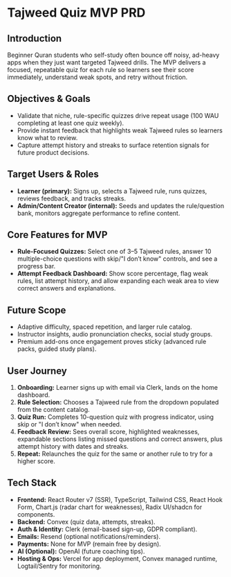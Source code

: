 # Tajweed Quiz MVP PRD

## Introduction
Beginner Quran students who self-study often bounce off noisy, ad-heavy apps when they just want targeted Tajweed drills. The MVP delivers a focused, repeatable quiz for each rule so learners see their score immediately, understand weak spots, and retry without friction.

## Objectives & Goals
- Validate that niche, rule-specific quizzes drive repeat usage (100 WAU completing at least one quiz weekly).
- Provide instant feedback that highlights weak Tajweed rules so learners know what to review.
- Capture attempt history and streaks to surface retention signals for future product decisions.

## Target Users & Roles
- **Learner (primary):** Signs up, selects a Tajweed rule, runs quizzes, reviews feedback, and tracks streaks.
- **Admin/Content Creator (internal):** Seeds and updates the rule/question bank, monitors aggregate performance to refine content.

## Core Features for MVP
- **Rule-Focused Quizzes:** Select one of 3–5 Tajweed rules, answer 10 multiple-choice questions with skip/"I don’t know" controls, and see a progress bar.
- **Attempt Feedback Dashboard:** Show score percentage, flag weak rules, list attempt history, and allow expanding each weak area to view correct answers and explanations.

## Future Scope
- Adaptive difficulty, spaced repetition, and larger rule catalog.
- Instructor insights, audio pronunciation checks, social study groups.
- Premium add-ons once engagement proves sticky (advanced rule packs, guided study plans).

## User Journey
1. **Onboarding:** Learner signs up with email via Clerk, lands on the home dashboard.
2. **Rule Selection:** Chooses a Tajweed rule from the dropdown populated from the content catalog.
3. **Quiz Run:** Completes 10-question quiz with progress indicator, using skip or "I don’t know" when needed.
4. **Feedback Review:** Sees overall score, highlighted weaknesses, expandable sections listing missed questions and correct answers, plus attempt history with dates and streaks.
5. **Repeat:** Relaunches the quiz for the same or another rule to try for a higher score.

## Tech Stack
- **Frontend:** React Router v7 (SSR), TypeScript, Tailwind CSS, React Hook Form, Chart.js (radar chart for weaknesses), Radix UI/shadcn for components.
- **Backend:** Convex (quiz data, attempts, streaks).
- **Auth & Identity:** Clerk (email-based sign-up, GDPR compliant).
- **Emails:** Resend (optional notifications/reminders).
- **Payments:** None for MVP (remain free by design).
- **AI (Optional):** OpenAI (future coaching tips).
- **Hosting & Ops:** Vercel for app deployment, Convex managed runtime, Logtail/Sentry for monitoring.

